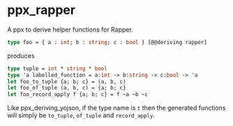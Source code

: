 # ppx_rapper
A ppx to derive helper functions for Rapper.

```ocaml
type foo = { a : int; b : string; c : bool } [@@deriving rapper]
```
produces
```ocaml
type tuple = int * string * bool
type 'a labelled_function = a:int -> b:string -> c:bool -> 'a
let foo_to_tuple {a; b; c} = (a, b, c)
let foo_of_tuple (a, b, c) = {a; b; c}
let foo_record_apply f {a; b; c} = f ~a ~b ~c
```

Like ppx_deriving_yojson, if the type name is `t` then the generated functions will simply be `to_tuple`, `of_tuple` and
`record_apply`.
